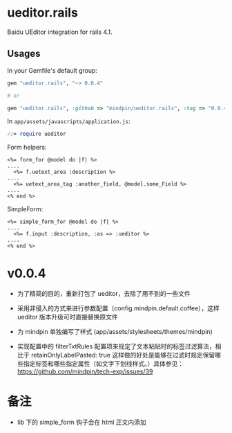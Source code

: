 # ueditor.rails

Baidu UEditor integration for rails 4.1.

Usages
----

In your Gemfile's default group:

```ruby
gem "ueditor.rails", "~> 0.0.4"

# or

gem "ueditor.rails", :github => "mindpin/ueditor.rails", :tag => "0.0.4"
```

In `app/assets/javascripts/application.js`:

```ruby
//= require ueditor
```

Form helpers:
```erb
<%= form_for @model do |f| %>
....
  <%= f.uetext_area :description %>
....
  <%= uetext_area_tag :another_field, @model.some_Field %>
....
<% end %>
```

SimpleForm:

```erb
<%= simple_form_for @model do |f| %>
....
  <%= f.input :description, :as => :ueditor %>
....
<% end %>
```

# v0.0.4

- 为了精简的目的，重新打包了 ueditor，去除了用不到的一些文件

- 采用非侵入的方式来进行参数配置（config.mindpin.default.coffee），这样 ueditor 版本升级可时直接替换原文件

- 为 mindpin 单独编写了样式 (app/assets/stylesheets/themes/mindpin)

- 实现配置中的 filterTxtRules 配置项来规定了文本粘贴时的标签过滤算法，相比于 retainOnlyLabelPasted: true 这样做的好处是能够在过滤时规定保留哪些指定标签和哪些指定属性（如文字下划线样式。）具体参见：https://github.com/mindpin/tech-exp/issues/39

# 备注
- lib 下的 simple_form 钩子会在 html 正文内添加 <script> 侵入性较强。集成时暂时不会使用。目前集成时采用手动调用 ueditor API 的方式来加载编辑框。